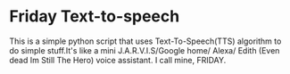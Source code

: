 # Friday Text-to-speech
This is a simple python script that uses Text-To-Speech(TTS) algorithm to do simple stuff.It's like a mini J.A.R.V.I.S/Google home/ Alexa/ Edith (Even dead Im Still The Hero) voice assistant. I call mine, FRIDAY. 